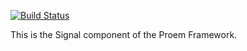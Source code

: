 [![Build Status](https://secure.travis-ci.org/proem/proem.png)](http://travis-ci.org/proem/proem)

This is the Signal component of the Proem Framework.
